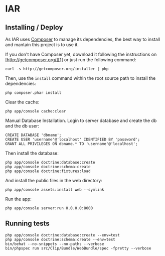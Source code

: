 IAR
====

Installing / Deploy
-------------------

As IAR uses [Composer][1] to manage its dependencies, the best way
to install and mantain this project is to use it.

If you don't have Composer yet, download it following the instructions on
[http://getcomposer.org/][1] or just run the following command:

    curl -s http://getcomposer.org/installer | php

Then, use the `install` command within the root source path 
to install the dependencies:

    php composer.phar install

Clear the cache:

    php app/console cache:clear


Manual Database Installation. Login to server database and create the db and the db user:

    CREATE DATABASE 'dbname';
    CREATE USER 'username'@'localhost' IDENTIFIED BY 'password';
    GRANT ALL PRIVILEGES ON dbname.* TO 'username'@'localhost';

Then install the database:

    php app/console doctrine:database:create
    php app/console doctrine:schema:create
    php app/console doctrine:fixtures:load

And install the public files in the web directory:

    php app/console assets:install web --symlink

Run the app:

    php app/console server:run 0.0.0.0:8000
    


Running tests
-------------

    php app/console doctrine:database:create --env=test
    php app/console doctrine:schema:create --env=test
    bin/behat --no-snippets --no-paths --verbose
    bin/phpspec run src/Clip/Bundle/WebBundle/spec -fpretty --verbose

[1]:  http://getcomposer.org/
